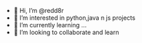 - 👋 Hi, I’m @redd8r
- 👀 I’m interested in python,java n js projects
- 🌱 I’m currently learning ...
- 💞️ I’m looking to collaborate and learn


<!---
redd8r/redd8r is a ✨ special ✨ repository because its `README.md` (this file) appears on your GitHub profile.
You can click the Preview link to take a look at your changes.
--->

